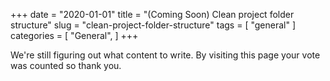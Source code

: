 +++
date = "2020-01-01"
title = "(Coming Soon) Clean project folder structure"
slug = "clean-project-folder-structure"
tags = [
    "general"
]
categories = [
    "General",
]
+++

We're still figuring out what content to write. By visiting this page your vote was counted so thank you.